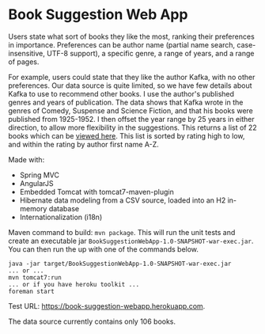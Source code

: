 # Book Suggestion Web App

Users state what sort of books they like the most, ranking their preferences in importance. Preferences can be author name (partial name search, case-insensitive, UTF-8 support), a specific genre, a range of years, and a range of pages.

For example, users could state that they like the author Kafka, with no other preferences. Our data source is quite limited, so we have few details about Kafka to use to recommend other books. I use the author's published genres and years of publication. The data shows that Kafka wrote in the genres of Comedy, Suspense and Science Fiction, and that his books were published from 1925-1952. I then offset the year range by 25 years in either direction, to allow more flexibility in the suggestions. This returns a list of 22 books which can be [viewed here](https://book-suggestion-webapp.herokuapp.com/suggestions?preference1=Author&author=Kafka). This list is sorted by rating high to low, and within the rating by author first name A-Z.

Made with:
  * Spring MVC
  * AngularJS
  * Embedded Tomcat with tomcat7-maven-plugin
  * Hibernate data modeling from a CSV source, loaded into an H2 in-memory database
  * Internationalization (i18n)

Maven command to build: `mvn package`. This will run the unit tests and create an executable jar `BookSuggestionWebApp-1.0-SNAPSHOT-war-exec.jar`. You can then run the up with one of the commands below.
```
java -jar target/BookSuggestionWebApp-1.0-SNAPSHOT-war-exec.jar
... or ...
mvn tomcat7:run
... or if you have heroku toolkit ...
foreman start
```
Test URL: https://book-suggestion-webapp.herokuapp.com.

The data source currently contains only 106 books.
